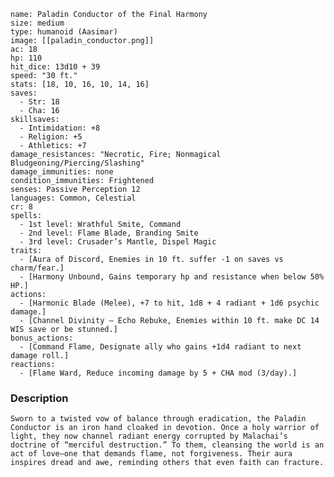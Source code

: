 ```statblock
name: Paladin Conductor of the Final Harmony
size: medium
type: humanoid (Aasimar)
image: [[paladin_conductor.png]]
ac: 18
hp: 110
hit_dice: 13d10 + 39
speed: "30 ft."
stats: [18, 10, 16, 10, 14, 16]
saves:
  - Str: 18
  - Cha: 16
skillsaves:
  - Intimidation: +8
  - Religion: +5
  - Athletics: +7
damage_resistances: "Necrotic, Fire; Nonmagical Bludgeoning/Piercing/Slashing"
damage_immunities: none
condition_immunities: Frightened
senses: Passive Perception 12
languages: Common, Celestial
cr: 8
spells:
  - 1st level: Wrathful Smite, Command
  - 2nd level: Flame Blade, Branding Smite
  - 3rd level: Crusader’s Mantle, Dispel Magic
traits:
  - [Aura of Discord, Enemies in 10 ft. suffer -1 on saves vs charm/fear.]
  - [Harmony Unbound, Gains temporary hp and resistance when below 50% HP.]
actions:
  - [Harmonic Blade (Melee), +7 to hit, 1d8 + 4 radiant + 1d6 psychic damage.]
  - [Channel Divinity – Echo Rebuke, Enemies within 10 ft. make DC 14 WIS save or be stunned.]
bonus_actions:
  - [Command Flame, Designate ally who gains +1d4 radiant to next damage roll.]
reactions:
  - [Flame Ward, Reduce incoming damage by 5 + CHA mod (3/day).]
```

### Description
	Sworn to a twisted vow of balance through eradication, the Paladin Conductor is an iron hand cloaked in devotion. Once a holy warrior of light, they now channel radiant energy corrupted by Malachai’s doctrine of “merciful destruction.” To them, cleansing the world is an act of love—one that demands flame, not forgiveness. Their aura inspires dread and awe, reminding others that even faith can fracture.